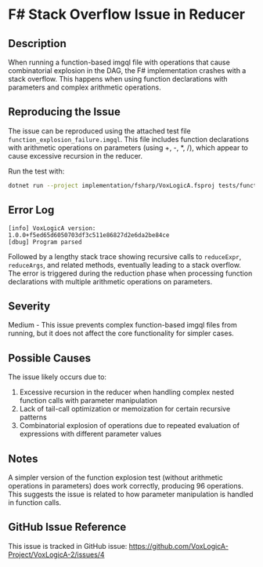 # F# Stack Overflow Issue in Reducer

## Description

When running a function-based imgql file with operations that cause combinatorial explosion in the DAG, the F# implementation crashes with a stack overflow. This happens when using function declarations with parameters and complex arithmetic operations.

## Reproducing the Issue

The issue can be reproduced using the attached test file `function_explosion_failure.imgql`. This file includes function declarations with arithmetic operations on parameters (using +, -, \*, /), which appear to cause excessive recursion in the reducer.

Run the test with:

```bash
dotnet run --project implementation/fsharp/VoxLogicA.fsproj tests/function_explosion_failure.imgql
```

## Error Log

```
[info] VoxLogicA version: 1.0.0+f5ed65d6050703df3c511e86827d2e6da2be84ce
[dbug] Program parsed
```

Followed by a lengthy stack trace showing recursive calls to `reduceExpr`, `reduceArgs`, and related methods, eventually leading to a stack overflow. The error is triggered during the reduction phase when processing function declarations with multiple arithmetic operations on parameters.

## Severity

Medium - This issue prevents complex function-based imgql files from running, but it does not affect the core functionality for simpler cases.

## Possible Causes

The issue likely occurs due to:

1. Excessive recursion in the reducer when handling complex nested function calls with parameter manipulation
2. Lack of tail-call optimization or memoization for certain recursive patterns
3. Combinatorial explosion of operations due to repeated evaluation of expressions with different parameter values

## Notes

A simpler version of the function explosion test (without arithmetic operations in parameters) does work correctly, producing 96 operations. This suggests the issue is related to how parameter manipulation is handled in function calls.

## GitHub Issue Reference

This issue is tracked in GitHub issue: https://github.com/VoxLogicA-Project/VoxLogicA-2/issues/4
